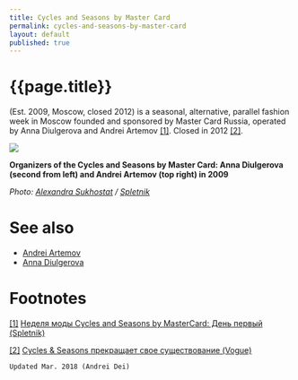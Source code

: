 ```yaml
---
title: Cycles and Seasons by Master Card
permalink: cycles-and-seasons-by-master-card
layout: default
published: true
---
```



# {{page.title}}

(Est. 2009, Moscow, closed 2012) is a seasonal, alternative, parallel fashion week in Moscow founded and sponsored by Master Card Russia, operated by Anna Diulgerova and Andrei Artemov <span id="a1">[\[1\]](#f1)</span>. Closed in 2012 <span id="a2">[\[2\]](#f2)</span>.

![](http://www.spletnik.ru/img/2009/04/sasha/4/BOYKO_90410_1521.jpg)

**Organizers of the Cycles and Seasons by Master Card: Anna Diulgerova (second from left) and Andrei Artemov (top right) in 2009**

*Photo: [Alexandra Sukhostat](sukhostat-alexandra) / [Spletnik](http://www.spletnik.ru/img/2009/04/sasha/4/BOYKO_90410_1521.jpg)*


# See also

+ [Andrei Artemov](artemov-andrei)
+ [Anna Diulgerova](diulgerova-anna)


# Footnotes

[[1]](#a1) <span id="f1"></span> [Неделя моды Cycles and Seasons by MasterCard: День первый (Spletnik)](http://www.spletnik.ru/events/12871-nedelya-mody-cycles-and-seasons-by-mastercard-den-pervyy.html)

[[2]](#a2) <span id="f2"></span> [Cycles & Seasons прекращает свое существование (Vogue)](https://www.vogue.ru/fashion/news/450518/)

`Updated Mar. 2018 (Andrei Dei)`
